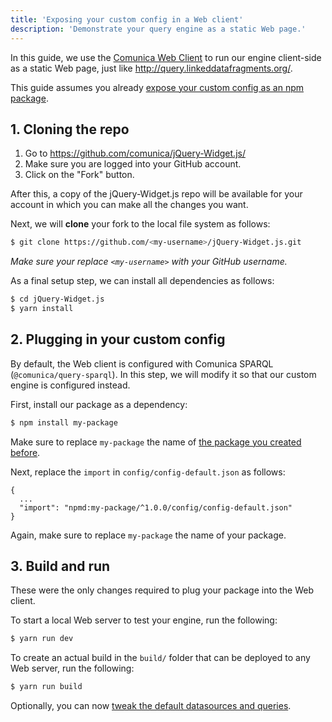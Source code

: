 ```yaml
---
title: 'Exposing your custom config in a Web client'
description: 'Demonstrate your query engine as a static Web page.'
---
```


In this guide, we use the [Comunica Web Client](https://github.com/comunica/jQuery-Widget.js)
to run our engine client-side as a static Web page,
just like http://query.linkeddatafragments.org/.

This guide assumes you already [expose your custom config as an npm package](/docs/modify/getting_started/custom_init/).

## 1. Cloning the repo

1. Go to https://github.com/comunica/jQuery-Widget.js/
2. Make sure you are logged into your GitHub account.
3. Click on the "Fork" button.

After this, a copy of the jQuery-Widget.js repo will be available for your account
in which you can make all the changes you want.

Next, we will **clone** your fork to the local file system as follows: 
```bash
$ git clone https://github.com/<my-username>/jQuery-Widget.js.git
```
_Make sure your replace `<my-username>` with your GitHub username._

As a final setup step, we can install all dependencies as follows:
```bash
$ cd jQuery-Widget.js
$ yarn install
```

## 2. Plugging in your custom config

By default, the Web client is configured with Comunica SPARQL (`@comunica/query-sparql`).
In this step, we will modify it so that our custom engine is configured instead.

First, install our package as a dependency:
```bash
$ npm install my-package
```
Make sure to replace `my-package` the name of [the package you created before](/docs/modify/getting_started/custom_init/).

Next, replace the `import` in `config/config-default.json` as follows:
```text
{
  ...
  "import": "npmd:my-package/^1.0.0/config/config-default.json"
}
```
Again, make sure to replace `my-package` the name of your package.

## 3. Build and run

These were the only changes required to plug your package into the Web client.

To start a local Web server to test your engine, run the following:
```bash
$ yarn run dev
```

To create an actual build in the `build/` folder that can be deployed to any Web server, run the following:
```bash
$ yarn run build
```

Optionally, you can now [tweak the default datasources and queries](https://github.com/comunica/jQuery-Widget.js#readme). 
